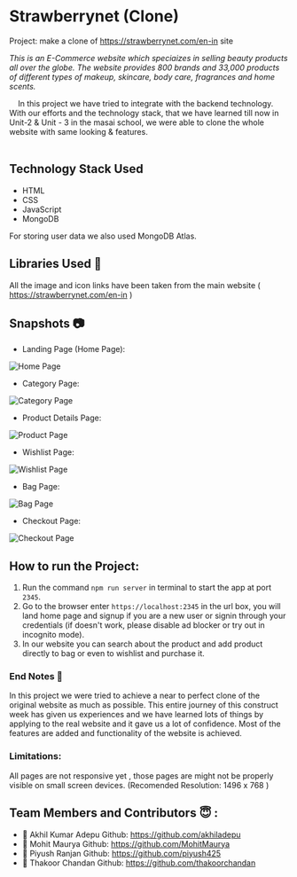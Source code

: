 # Strawberrynet (Clone)

Project: make a clone of https://strawberrynet.com/en-in site

_This is an E-Commerce website which speciaizes in selling beauty products all over the globe. The website provides 800 brands and 33,000 products of different types of makeup, skincare, body care, fragrances and home scents._

&nbsp;&nbsp;&nbsp;&#160;In this project we have tried to integrate with the backend technology. With our efforts and the technology stack, that we have learned till now in Unit-2 & Unit - 3 in the masai school, we were able to clone the whole website with same looking & features. <br><br>

## Technology Stack Used

- HTML
- CSS
- JavaScript
- MongoDB

For storing user data we also used MongoDB Atlas.

## Libraries Used 🌟

All the image and icon links have been taken from the main website ( https://strawberrynet.com/en-in )

## Snapshots 📷

- Landing Page (Home Page):

![Home Page](https://user-images.githubusercontent.com/81949743/131253226-bbd5fc26-fcc7-4ce4-a4da-937dc6a2a784.png)

- Category Page:

![Category Page](https://user-images.githubusercontent.com/35700009/129468620-f8ec0d8d-5878-4eb1-adb9-318a0fee9006.png)

- Product Details Page:

![Product Page](https://user-images.githubusercontent.com/35700009/129468634-5a6aaed9-316c-42c3-a2b0-82eec59a20ce.png)

- Wishlist Page:

![Wishlist Page](https://user-images.githubusercontent.com/35700009/129468664-045f9e71-3e68-4002-a2c7-5a895b9b265e.png)

- Bag Page:

![Bag Page](https://user-images.githubusercontent.com/81949743/131253266-a3882ffd-dcbf-4717-b366-b294ba2afe76.png)

- Checkout Page:

![Checkout Page](https://user-images.githubusercontent.com/35700009/129468699-71e1556a-0c7c-48b3-a5cf-42b0135686e1.png)

## How to run the Project:

1. Run the command `npm run server` in terminal to start the app at port `2345`.
2. Go to the browser enter `https://localhost:2345` in the url box, you will land home page and signup if you are a new user or signin through your credentials (if doesn't work, please disable ad blocker or try out in incognito mode).
3. In our website you can search about the product and add product directly to bag or even to wishlist and purchase it.

### End Notes 📑

In this project we were tried to achieve a near to perfect clone of the original website as much as possible. This entire journey of this construct week has given us experiences and we have learned lots of things by applying to the real website and it gave us a lot of confidence. Most of the features are added and functionality of the website is achieved.

### Limitations:

All pages are not responsive yet , those pages are might not be properly visible on small screen devices.
(Recomended Resolution: 1496 x 768 )

## Team Members and Contributors 😇 :

- 👤 Akhil Kumar Adepu
  Github: https://github.com/akhiladepu
- 👤 Mohit Maurya
  Github: https://github.com/MohitMaurya
- 👤 Piyush Ranjan
  Github: https://github.com/piyush425
- 👤 Thakoor Chandan
  Github: https://github.com/thakoorchandan
